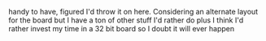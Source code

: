 handy to have, figured I'd throw it on here. Considering an alternate 
layout for the board but I have a ton of other stuff I'd rather do plus
I think I'd rather invest my time in a 32 bit board so I doubt it will ever
happen
